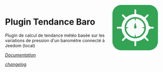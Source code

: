 <img align="right" src="plugin_info/baro_icon.png" width="150">

# Plugin Tendance Baro

Plugin de calcul de tendance météo basée sur les variations de pression d'un baromètre connecté à Jeedom (local)

*[Documentation](https://odolc.github.io/Baro/#language#/)*

*[changelog](https://odolc.github.io/Baro/#language#/changelog.html)*